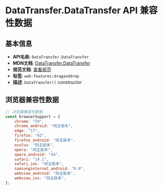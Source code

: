 # DataTransfer.DataTransfer API 兼容性数据

## 基本信息

- **API名称**: `DataTransfer.DataTransfer`
- **MDN文档**: [DataTransfer.DataTransfer](https://developer.mozilla.org/docs/Web/API/DataTransfer/DataTransfer)
- **规范文档**: [查看规范](https://html.spec.whatwg.org/multipage/dnd.html#dom-datatransfer-dev)
- **标签**: `web-features:draganddrop`
- **描述**: `DataTransfer()` constructor

## 浏览器兼容性数据

```javascript
// 浏览器兼容性数据
const browserSupport = {
    chrome: "59",
    chrome_android: "同主版本",
    edge: "17",
    firefox: "62",
    firefox_android: "同主版本",
    oculus: "同主版本",
    opera: "同主版本",
    opera_android: "44",
    safari: "14.1",
    safari_ios: "同主版本",
    samsunginternet_android: "8.0",
    webview_android: "同主版本",
    webview_ios: "同主版本",
};

```

